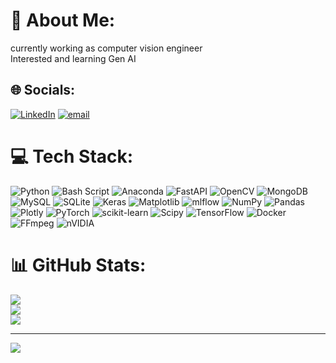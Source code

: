 # 💫 About Me:
currently working as computer vision engineer<br>Interested and learning Gen AI 


## 🌐 Socials:
[![LinkedIn](https://img.shields.io/badge/LinkedIn-%230077B5.svg?logo=linkedin&logoColor=white)](https://linkedin.com/in/www.linkedin.com/in/yashovardhan-t-dsml) [![email](https://img.shields.io/badge/Email-D14836?logo=gmail&logoColor=white)](mailto:yashovardhan.pes.dsml@gmail.com) 

# 💻 Tech Stack:
![Python](https://img.shields.io/badge/python-3670A0?style=plastic&logo=python&logoColor=ffdd54) ![Bash Script](https://img.shields.io/badge/bash_script-%23121011.svg?style=plastic&logo=gnu-bash&logoColor=white) ![Anaconda](https://img.shields.io/badge/Anaconda-%2344A833.svg?style=plastic&logo=anaconda&logoColor=white) ![FastAPI](https://img.shields.io/badge/FastAPI-005571?style=plastic&logo=fastapi) ![OpenCV](https://img.shields.io/badge/opencv-%23white.svg?style=plastic&logo=opencv&logoColor=white) ![MongoDB](https://img.shields.io/badge/MongoDB-%234ea94b.svg?style=plastic&logo=mongodb&logoColor=white) ![MySQL](https://img.shields.io/badge/mysql-4479A1.svg?style=plastic&logo=mysql&logoColor=white) ![SQLite](https://img.shields.io/badge/sqlite-%2307405e.svg?style=plastic&logo=sqlite&logoColor=white) ![Keras](https://img.shields.io/badge/Keras-%23D00000.svg?style=plastic&logo=Keras&logoColor=white) ![Matplotlib](https://img.shields.io/badge/Matplotlib-%23ffffff.svg?style=plastic&logo=Matplotlib&logoColor=black) ![mlflow](https://img.shields.io/badge/mlflow-%23d9ead3.svg?style=plastic&logo=numpy&logoColor=blue) ![NumPy](https://img.shields.io/badge/numpy-%23013243.svg?style=plastic&logo=numpy&logoColor=white) ![Pandas](https://img.shields.io/badge/pandas-%23150458.svg?style=plastic&logo=pandas&logoColor=white) ![Plotly](https://img.shields.io/badge/Plotly-%233F4F75.svg?style=plastic&logo=plotly&logoColor=white) ![PyTorch](https://img.shields.io/badge/PyTorch-%23EE4C2C.svg?style=plastic&logo=PyTorch&logoColor=white) ![scikit-learn](https://img.shields.io/badge/scikit--learn-%23F7931E.svg?style=plastic&logo=scikit-learn&logoColor=white) ![Scipy](https://img.shields.io/badge/SciPy-%230C55A5.svg?style=plastic&logo=scipy&logoColor=%white) ![TensorFlow](https://img.shields.io/badge/TensorFlow-%23FF6F00.svg?style=plastic&logo=TensorFlow&logoColor=white) ![Docker](https://img.shields.io/badge/docker-%230db7ed.svg?style=plastic&logo=docker&logoColor=white) ![FFmpeg](https://shields.io/badge/FFmpeg-%23171717.svg?logo=ffmpeg&style=plastic&labelColor=171717&logoColor=5cb85c) ![nVIDIA](https://img.shields.io/badge/nVIDIA-%2376B900.svg?style=plastic&logo=nVIDIA&logoColor=white)
# 📊 GitHub Stats:
![](https://github-readme-stats.vercel.app/api?username=Yashovardhan0317&theme=dark&hide_border=false&include_all_commits=true&count_private=false)<br/>
![](https://nirzak-streak-stats.vercel.app/?user=Yashovardhan0317&theme=dark&hide_border=false)<br/>
![](https://github-readme-stats.vercel.app/api/top-langs/?username=Yashovardhan0317&theme=dark&hide_border=false&include_all_commits=true&count_private=false&layout=compact)

---
[![](https://visitcount.itsvg.in/api?id=Yashovardhan0317&icon=0&color=0)](https://visitcount.itsvg.in)

<!-- Proudly created with GPRM ( https://gprm.itsvg.in ) -->
